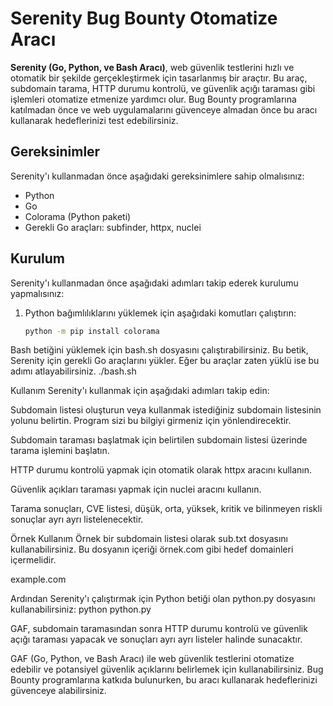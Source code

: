 
# Serenity Bug Bounty Otomatize Aracı

**Serenity (Go, Python, ve Bash Aracı)**, web güvenlik testlerini hızlı ve otomatik bir şekilde gerçekleştirmek için tasarlanmış bir araçtır. Bu araç, subdomain tarama, HTTP durumu kontrolü, ve güvenlik açığı taraması gibi işlemleri otomatize etmenize yardımcı olur. Bug Bounty programlarına katılmadan önce ve web uygulamalarını güvenceye almadan önce bu aracı kullanarak hedeflerinizi test edebilirsiniz.

## Gereksinimler

Serenity'ı kullanmadan önce aşağıdaki gereksinimlere sahip olmalısınız:

- Python
- Go
- Colorama (Python paketi)
- Gerekli Go araçları: subfinder, httpx, nuclei

## Kurulum

Serenity'ı kullanmadan önce aşağıdaki adımları takip ederek kurulumu yapmalısınız:

1. Python bağımlılıklarını yüklemek için aşağıdaki komutları çalıştırın:

   ```bash
   python -m pip install colorama
Bash betiğini yüklemek için bash.sh dosyasını çalıştırabilirsiniz. Bu betik, Serenity için gerekli Go araçlarını yükler. Eğer bu araçlar zaten yüklü ise bu adımı atlayabilirsiniz.
    ./bash.sh

Kullanım
Serenity'ı kullanmak için aşağıdaki adımları takip edin:

Subdomain listesi oluşturun veya kullanmak istediğiniz subdomain listesinin yolunu belirtin. Program sizi bu bilgiyi girmeniz için yönlendirecektir.

Subdomain taraması başlatmak için belirtilen subdomain listesi üzerinde tarama işlemini başlatın.

HTTP durumu kontrolü yapmak için otomatik olarak httpx aracını kullanın.

Güvenlik açıkları taraması yapmak için nuclei aracını kullanın.

Tarama sonuçları, CVE listesi, düşük, orta, yüksek, kritik ve bilinmeyen riskli sonuçlar ayrı ayrı listelenecektir.

Örnek Kullanım
Örnek bir subdomain listesi olarak sub.txt dosyasını kullanabilirsiniz. Bu dosyanın içeriği örnek.com gibi hedef domainleri içermelidir.

   example.com

Ardından Serenity'ı çalıştırmak için Python betiği olan python.py dosyasını kullanabilirsiniz:
    python python.py

GAF, subdomain taramasından sonra HTTP durumu kontrolü ve güvenlik açığı taraması yapacak ve sonuçları ayrı ayrı listeler halinde sunacaktır.

GAF (Go, Python, ve Bash Aracı) ile web güvenlik testlerini otomatize edebilir ve potansiyel güvenlik açıklarını belirlemek için kullanabilirsiniz. Bug Bounty programlarına katkıda bulunurken, bu aracı kullanarak hedeflerinizi güvenceye alabilirsiniz.

